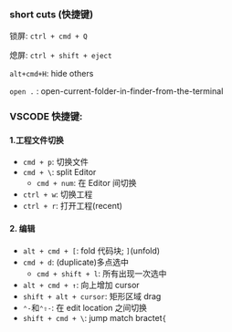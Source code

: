 ### short cuts (快捷键)

锁屏: `ctrl + cmd + Q`

熄屏: `ctrl + shift + eject`

`alt+cmd+H`: hide others

`open .` : open-current-folder-in-finder-from-the-terminal

### VSCODE 快捷键:

#### 1.工程文件切换

* `cmd + p`: 切换文件
* `cmd + \`: split Editor
  * `cmd + num`: 在 Editor 间切换
* `ctrl + w`: 切换工程
* `ctrl + r`: 打开工程(recent)

#### 2. 编辑

* `alt + cmd + [`: fold 代码块; `]`(unfold)
* `cmd + d`: (duplicate)多点选中
  * `cmd + shift + l`: 所有出现一次选中
* `alt + cmd + ↑`: 向上增加 cursor
* `shift + alt + cursor`: 矩形区域 drag
* `⌃-`和`⌃⇧-`: 在 edit location 之间切换
* `shift + cmd + \`: jump match bractet`{`
